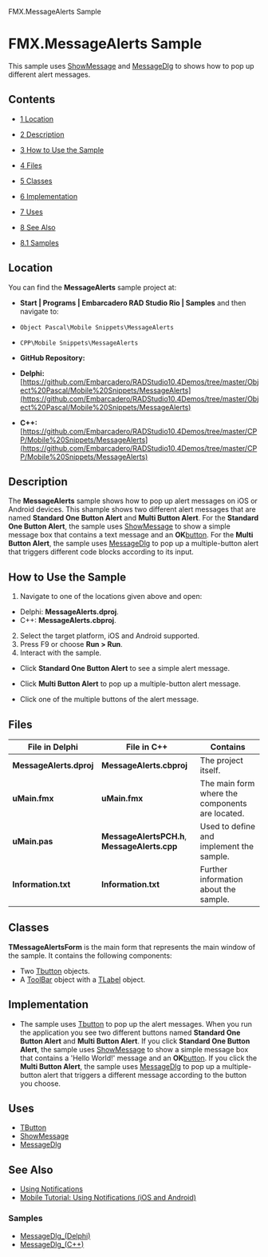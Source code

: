 FMX.MessageAlerts Sample[]()
# FMX.MessageAlerts Sample 


This sample uses [ShowMessage](http://docwiki.embarcadero.com/Libraries/en/FMX.Dialogs.ShowMessage) and [MessageDlg](http://docwiki.embarcadero.com/Libraries/en/FMX.Dialogs.MessageDlg) to shows how to pop up different alert messages.
## Contents



* [1 Location](#Location)
* [2 Description](#Description)
* [3 How to Use the Sample](#How_to_Use_the_Sample)
* [4 Files](#Files)
* [5 Classes](#Classes)
* [6 Implementation](#Implementation)
* [7 Uses](#Uses)
* [8 See Also](#See_Also)

* [8.1 Samples](#Samples)


## Location 

You can find the **MessageAlerts** sample project at:
* **Start | Programs | Embarcadero RAD Studio Rio | Samples** and then navigate to:

* `Object Pascal\Mobile Snippets\MessageAlerts`
* `CPP\Mobile Snippets\MessageAlerts`

* **GitHub Repository:**

* **Delphi:**[https://github.com/Embarcadero/RADStudio10.4Demos/tree/master/Object%20Pascal/Mobile%20Snippets/MessageAlerts](https://github.com/Embarcadero/RADStudio10.4Demos/tree/master/Object%20Pascal/Mobile%20Snippets/MessageAlerts)
* **C++:**[https://github.com/Embarcadero/RADStudio10.4Demos/tree/master/CPP/Mobile%20Snippets/MessageAlerts](https://github.com/Embarcadero/RADStudio10.4Demos/tree/master/CPP/Mobile%20Snippets/MessageAlerts)

## Description 

The **MessageAlerts** sample shows how to pop up alert messages on iOS or Android devices. This shample shows two different alert messages that are named **Standard One Button Alert** and **Multi Button Alert**. For the **Standard One Button Alert**, the sample uses [ShowMessage](http://docwiki.embarcadero.com/Libraries/en/FMX.Dialogs.ShowMessage) to show a simple message box that contains a text message and an **OK**[button](http://docwiki.embarcadero.com/Libraries/en/FMX.StdCtrls.TButton). For the **Multi Button Alert**, the sample uses [MessageDlg](http://docwiki.embarcadero.com/Libraries/en/FMX.Dialogs.MessageDlg) to pop up a multiple-button alert that triggers different code blocks according to its input.
## How to Use the Sample 


1.  Navigate to one of the locations given above and open:

*  Delphi: **MessageAlerts.dproj**.
*  C++: **MessageAlerts.cbproj**.

2.  Select the target platform, iOS and Android supported.
3.  Press F9 or choose **Run > Run**.
4.  Interact with the sample.

*  Click **Standard One Button Alert** to see a simple alert message.
*  Click **Multi Button Alert** to pop up a multiple-button alert message.

*  Click one of the multiple buttons of the alert message.

## Files 



|**File in Delphi**     |**File in C++**                              |**Contains**                                   |
|-----------------------|---------------------------------------------|-----------------------------------------------|
|**MessageAlerts.dproj**|**MessageAlerts.cbproj**                     |The project itself.                            |
|**uMain.fmx**          |**uMain.fmx**                                |The main form where the components are located.|
|**uMain.pas**          |**MessageAlertsPCH.h**, **MessageAlerts.cpp**|Used to define and implement the sample.       |
|**Information.txt**    |**Information.txt**                          |Further information about the sample.          |


## Classes 

**TMessageAlertsForm** is the main form that represents the main window of the sample. It contains the following components:
*  Two [Tbutton](http://docwiki.embarcadero.com/Libraries/en/FMX.StdCtrls.TButton) objects.
*  A [ToolBar](http://docwiki.embarcadero.com/Libraries/en/FMX.StdCtrls.TToolBar) object with a [TLabel](http://docwiki.embarcadero.com/Libraries/en/FMX.StdCtrls.TLabel) object.

## Implementation 


*  The sample uses [Tbutton](http://docwiki.embarcadero.com/Libraries/en/FMX.StdCtrls.TButton) to pop up the alert messages.
When you run the application you see two different buttons named **Standard One Button Alert** and **Multi Button Alert**. If you click **Standard One Button Alert**, the sample uses [ShowMessage](http://docwiki.embarcadero.com/Libraries/en/FMX.Dialogs.ShowMessage) to show a simple message box that contains a 'Hello World!' message and an **OK**[button](http://docwiki.embarcadero.com/Libraries/en/FMX.StdCtrls.TButton). If you click the **Multi Button Alert**, the sample uses [MessageDlg](http://docwiki.embarcadero.com/Libraries/en/FMX.Dialogs.MessageDlg) to pop up a multiple-button alert that triggers a different message according to the button you choose.
## Uses 


* [TButton](http://docwiki.embarcadero.com/Libraries/en/FMX.StdCtrls.TButton)
* [ShowMessage](http://docwiki.embarcadero.com/Libraries/en/FMX.Dialogs.ShowMessage)
* [MessageDlg](http://docwiki.embarcadero.com/Libraries/en/FMX.Dialogs.MessageDlg)

## See Also 


* [Using Notifications](http://docwiki.embarcadero.com/RADStudio/en/Using_Notifications)
* [Mobile Tutorial: Using Notifications (iOS and Android)](http://docwiki.embarcadero.com/RADStudio/en/Mobile_Tutorial:_Using_Notifications_(iOS_and_Android))

### Samples 


* [MessageDlg_(Delphi)](http://docwiki.embarcadero.com/CodeExamples/en/MessageDlg_%28Delphi%29)
* [MessageDlg_(C++)](http://docwiki.embarcadero.com/CodeExamples/en/MessageDlg_%28C%2B%2B%29)





